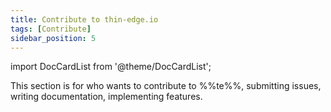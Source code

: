```yaml
---
title: Contribute to thin-edge.io
tags: [Contribute]
sidebar_position: 5
---
```


import DocCardList from '@theme/DocCardList';

This section is for who wants to contribute to %%te%%,
submitting issues, writing documentation, implementing features.

<DocCardList />